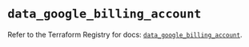# `data_google_billing_account`

Refer to the Terraform Registry for docs: [`data_google_billing_account`](https://registry.terraform.io/providers/hashicorp/google/6.40.0/docs/data-sources/billing_account).
